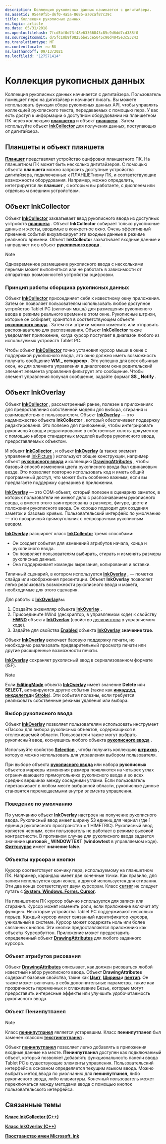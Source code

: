 ```yaml
---
description: Коллекция рукописных данных начинается с дигитайзера.
ms.assetid: 95e49f5b-d6f0-4a5a-868b-aa0caf87c39c
title: Коллекция рукописных данных
ms.topic: article
ms.date: 05/31/2018
ms.openlocfilehash: 7fcd5bf0d73f48e63366843c85c9d6dd7cd388f0
ms.sourcegitcommit: d75fc10b9f0825bbe5ce5045c90d4045e3c53243
ms.translationtype: MT
ms.contentlocale: ru-RU
ms.lasthandoff: 09/13/2021
ms.locfileid: "127571414"
---
```

# <a name="ink-collection"></a>Коллекция рукописных данных

Коллекция рукописных данных начинается с дигитайзера. Пользователь помещает перо на дигитайзер и начинает писать. Вы можете использовать функции сбора рукописных данных API, чтобы управлять коллекцией рукописного текста, передаваемых с помощью пера. У вас есть доступ к информации о доступном оборудовании на планшетном ПК через коллекцию [**планшетов**](/windows/desktop/api/msinkaut/nf-msinkaut-iinktablets-item) и объект [**планшета**](/windows/desktop/api/msinkaut/nn-msinkaut-iinktablet) . Затем используйте объект [**InkCollector**](inkcollector-class.md) для получения данных, поступающих от дигитайзера.

## <a name="tablets-and-the-tablet-object"></a>Планшеты и объект планшета

[**Планшет**](/windows/desktop/api/msinkaut/nn-msinkaut-iinktablet) представляет устройство оцифровки планшетного ПК. На планшетном ПК может быть несколько дигитайзеров. С помощью объекта **планшета** можно запросить доступные устройства дигитайзера, подключенные к ПЛАНШЕТному ПК, и соответствующие возможности оборудования. Например, можно определить, интегрируется ли **планшет** , с которым вы работаете, с дисплеем или отдельным внешним устройством.

## <a name="inkcollector-object"></a>Объект InkCollector

Объект [**InkCollector**](inkcollector-class.md) захватывает ввод рукописного ввода из доступных устройств [**планшета**](/windows/desktop/api/msinkaut/nn-msinkaut-iinktablet) . Объект **InkCollector** собирает только рукописные данные и жесты, вводимые в конкретное окно. Очень эффективный приемник событий визуализирует эти входные данные в режиме реального времени. Объект **InkCollector** захватывает входные данные и направляет их в объект [**рукописного ввода**](inkdisp-class.md) .

> [!Note]  
> Одновременное размещение рукописного ввода с несколькими перьями может выполняться или не работать в зависимости от аппаратных возможностей устройства оцифровки.

 

### <a name="how-the-ink-collector-works"></a>Принцип работы сборщика рукописных данных

Объект [**InkCollector**](inkcollector-class.md) присоединяет себя к известному окну приложения. Затем он позволяет пользователям использовать любое доступное устройство Tablet PC (включая мышь) для размещения рукописного ввода в режиме реального времени в этом окне. Рукописные штрихи, которые он собирает, хранятся в соответствующем объекте [**рукописного ввода**](inkdisp-class.md) . Затем эти штрихи можно изменить или отправить распознавателю для распознавания. Объект **InkCollector** также уведомляет приложение, когда курсор поступает в диапазон любого из используемых устройств Tablet PC.

Чтобы объект [**InkCollector**](inkcollector-class.md) точно установил курсор мыши в окне с поддержкой рукописного ввода, это окно должно иметь возможность получать сообщение **WM \_ сеткурсор** . Это успешно для всех обычных окон, но для элемента управления в диалоговом окне родительский элемент элемента управления фильтрует это сообщение. Чтобы элемент управления получал сообщение, задайте формат **SS \_ Notify** .

## <a name="inkoverlay-object"></a>Объект InkOverlay

Объект [**InkCollector**](inkcollector-class.md) , рассмотренный ранее, полезен в приложениях для предоставления собственной модели для выбора, стирания и взаимодействия с пользователем. Объект [**InkOverlay**](inkoverlay-class.md) — это надмножество объекта **InkCollector** , который обеспечивает поддержку редактирования. Это полезно для приложений, чтобы интегрировать рукописный ввод и редактирование в собственные холсты документов с помощью набора стандартных моделей выбора рукописного ввода, предоставляемых объектом.

И объект [**InkCollector**](inkcollector-class.md) , и объект [**InkOverlay**](inkoverlay-class.md) (а также элемент управления [InkPicture](inkpicture-control.md) ) используют общие конструкции, например объект [**рукописного ввода**](inkdisp-class.md) и коллекцию [**DrawingAttributes**](inkdrawingattributes-class.md) , чтобы базовый способ изменения цвета рукописного ввода был одинаковым везде. Это позволяет повторно использовать код и иметь общий программный доступ, что может быть особенно важным, если вы предлагаете поддержку сценариев в приложении.

[**InkOverlay**](inkoverlay-class.md) — это COM-объект, который полезен в сценариях заметок, в которых пользователи не имеют дело с распознаванием рукописного ввода, а вместо этого заинтересованы в размере, фигуре, цвете и положении рукописного ввода. Он хорошо подходит для создания заметок и базовых кривых. Пользовательский интерфейс по умолчанию — это прозрачный прямоугольник с непрозрачным рукописным вводом.

[**InkOverlay**](inkoverlay-class.md) расширяет класс [**InkCollector**](inkcollector-class.md) тремя способами:

-   Он создает события для изменений атрибутов начала, конца и рукописного ввода.
-   Он позволяет пользователям выбирать, стирать и изменять размеры рукописных данных.
-   Она поддерживает команды вырезания, копирования и вставки.

Типичный сценарий, в котором используется [**InkOverlay**](inkoverlay-class.md) , — пометка слайда или изображения презентации. Объект **InkOverlay** позволяет легко реализовать возможности рукописного ввода и макета, необходимые для этого сценария.

Для работы с [**InkOverlay**](inkoverlay-class.md)вы:

1.  Создайте экземпляр объекта [**InkOverlay**](inkoverlay-class.md) .
2.  Присоедините hWnd (дескриптор, в управляемом коде) к свойству [**HWND**](/windows/desktop/api/msinkaut/nf-msinkaut-iinkoverlay-get_hwnd) объекта [**InkOverlay**](inkoverlay-class.md) (свойство [дескриптора](/previous-versions/ms582171(v=vs.100)) в управляемом коде).
3.  Задайте для свойства [**Enabled**](/windows/desktop/api/msinkaut/nf-msinkaut-iinkoverlay-get_enabled) объекта [**InkOverlay**](inkoverlay-class.md) **значение true**.

Объект [**InkOverlay**](inkoverlay-class.md) включает базовую поддержку печати, но необходимо реализовать предварительный просмотр печати или другие расширенные возможности печати.

[**InkOverlay**](inkoverlay-class.md) сохраняет рукописный ввод в сериализованном формате (ISF).

> [!Note]  
> Если [**EditingMode**](/windows/desktop/api/msinkaut/nf-msinkaut-iinkoverlay-get_editingmode) объекта [**InkOverlay**](inkoverlay-class.md) имеет значение **Delete** или **SELECT**, активируются другие события (такие как [**инкаддед**](inkdisp-inkadded.md), [**инкделетед**](inkdisp-inkdeleted.md)и [**Stroke**](inkoverlay-stroke.md)). Эти события полезны, если требуется реализовать собственные режимы удаления или выбора.

 

### <a name="selecting-ink"></a>Выбор рукописного ввода

Объект [**InkOverlay**](inkoverlay-class.md) позволяет пользователям использовать инструмент «Лассо» для выбора рукописных объектов, содержащихся в отслеживаемой области. Пользователи также могут выбрать рукописный ввод, коснувшись любого объекта [**рукописного ввода**](inkdisp-class.md) .

Используйте свойство [**Selection**](/windows/desktop/api/msinkaut/nf-msinkaut-iinkoverlay-get_selection) , чтобы получить коллекцию [**штрихов**](/previous-versions/windows/desktop/legacy/ms703293(v=vs.85)) , которую можно использовать для управления выбором пользователя.

При выборе объекта [**рукописного ввода**](inkdisp-class.md) или набора **рукописных** объектов маркеры изменения размера появляются на четырех углах ограничивающего прямоугольника рукописного ввода и во всех средних вершинах между соседними углами. Если пользователь перетаскивает в любом месте выбранной области, рукописные данные становятся перемещаемыми внутри элемента управления.

### <a name="default-behavior"></a>Поведение по умолчанию

По умолчанию объект [**InkOverlay**](inkoverlay-class.md) настроен на получение рукописного ввода. Рукописный ввод имеет ширину 53 единиц для чернил (где 1 единица рукописного пространства = 1 HIMETRIC). Рукописный ввод является черным, если пользователь не работает в режиме высокой контрастности. В противном случае для рукописного ввода задается значение **цветовой \_ WINDOWTEXT** (**windowtext** в управляемом коде). [**Фиттокурве**](/windows/desktop/api/msinkaut/nf-msinkaut-iinkdrawingattributes-get_fittocurve) имеет **значение false**.

### <a name="cursor-and-button-objects"></a>Объекты курсора и кнопки

Курсор соответствует кончику пера, используемому на планшетном ПК. Например, карандаш имеет две конечные точки. Как правило, для записи используется один конец, а другой используется для стирания. Эти два конца соответствуют двум курсорам. Класс [**cursor**](/windows/desktop/api/msinkaut/nn-msinkaut-iinkcursor) не следует путать с [**System. Windows. Forms. Cursor**](/dotnet/api/system.windows.forms.cursor?view=netcore-3.1).

На планшетном ПК курсор обычно используется для записи или стирания. Курсор может изменить роли, если приложение включит эту функцию. Некоторые устройства Tablet PC поддерживают несколько перьев. Каждый курсор имеет связанный идентификатор курсора, уникальный в системе. Курсор может содержать ноль или более связанных кнопок. Эти кнопки предоставляются приложению как объекты Курсорбуттон. Приложение может предоставить определенный объект [**DrawingAttributes**](inkdrawingattributes-class.md) для любого заданного курсора.

### <a name="drawing-attributes-object"></a>Объект атрибутов рисования

Объект [**DrawingAttributes**](inkdrawingattributes-class.md) описывает, как должен рисоваться любой известный набор рукописного ввода. Объект **DrawingAttributes** содержит базовые свойства, такие как [**Цвет**](/windows/desktop/api/msinkaut/nf-msinkaut-iinkdrawingattributes-get_color), [**Ширина**](/windows/desktop/api/msinkaut/nf-msinkaut-iinkdrawingattributes-get_width)и [**пентип**](/windows/desktop/api/msinkaut/nf-msinkaut-iinkdrawingattributes-get_pentip). Он также может включать в себя дополнительные параметры, такие как прозрачность переменных и сглаживание Безье, которые могут предоставить интересные эффекты или улучшить удобочитаемость рукописного ввода.

### <a name="peninputpanel-object"></a>Объект Пенинпутпанел

> [!Note]  
> Класс [**пенинпутпанел**](peninputpanel-class.md) является устаревшим. Класс **пенинпутпанел** был заменен классом [**текстинпутпанел**](/windows/desktop/api/peninputpanel/nn-peninputpanel-itextinputpanel) .

 

Объект [**пенинпутпанел**](peninputpanel-class.md) позволяет легко добавлять в приложения входные данные на месте. **Пенинпутпанел** доступен как подключаемый объект, который позволяет добавлять функциональность панели ввода Tablet PC в существующие элементы управления. Пользовательский интерфейс в основном определяется текущим языком ввода. Можно выбрать метод ввода по умолчанию для **пенинпутпанел**, либо рукописного ввода, либо клавиатуры. Конечный пользователь может переключаться между методами ввода с помощью кнопок пользовательского интерфейса.

## <a name="related-topics"></a>Связанные темы

<dl> <dt>

[**Класс InkCollector (C++)**](inkcollector-class.md)
</dt> <dt>

[**Класс InkOverlay (C++)**](inkoverlay-class.md)
</dt> <dt>

[**Пространство имен Microsoft. Ink**](/previous-versions/dotnet/netframework-3.5/ms581553(v=vs.90))
</dt> </dl>

 

 
